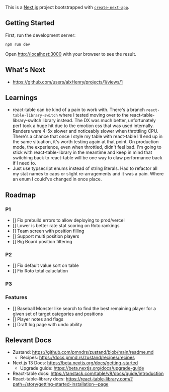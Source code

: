 This is a [Next.js](https://nextjs.org/) project bootstrapped with [`create-next-app`](https://github.com/vercel/next.js/tree/canary/packages/create-next-app).

## Getting Started

First, run the development server:

```bash
npm run dev
```

Open [http://localhost:3000](http://localhost:3000) with your browser to see the result.

## What's Next

- https://github.com/users/alxHenry/projects/1/views/1

## Learnings

- react-table can be kind of a pain to work with. There's a branch `react-table-library-switch` where I tested moving over to the react-table-library-switch library instead. The DX was much better, unfortunately perf took a huge hit due to the emotion css that was used internally. Renders were 4-5x slower and noticeably slower when throttling CPU. There's a chance that once I style my table with react-table I'll end up in the same situation, it's worth testing again at that point. On production mode, the experience, even when throttled, didn't feel bad. I'm going to stick with react-table-library in the meantime and keep in mind that switching back to react-table will be one way to claw performance back if I need to.
- Just use typsecript enums instead of string literals. Had to refactor all my stat names to caps or slight re-arragements and it was a pain. Where an enum I could've changed in once place.

## Roadmap

### P1

- [] Fix prebuild errors to allow deploying to prod/vercel
- [] Lower is better rate stat scoring on Roto rankings
- [] Team screen with position filling
- [] Support multi position players
- [] Big Board position filtering

### P2

- [] Fix default value sort on table
- [] Fix Roto total caluclation

### P3

### Features

- [] Baseball Monster like search to find the best remaining player for a given set of target categories and positions
- [] Player notes and flags
- [] Draft log page with undo ability

## Relevant Docs

- Zustand: https://github.com/pmndrs/zustand/blob/main/readme.md
  - Recipes: https://docs.pmnd.rs/zustand/recipes/recipes
- Next.js 13 Docs: https://beta.nextjs.org/docs/getting-started
  - Upgrade guide: https://beta.nextjs.org/docs/upgrade-guide
- React-table docs: https://tanstack.com/table/v8/docs/guide/introduction
- React-table-library docs: https://react-table-library.com/?path=/story/getting-started-installation--page
